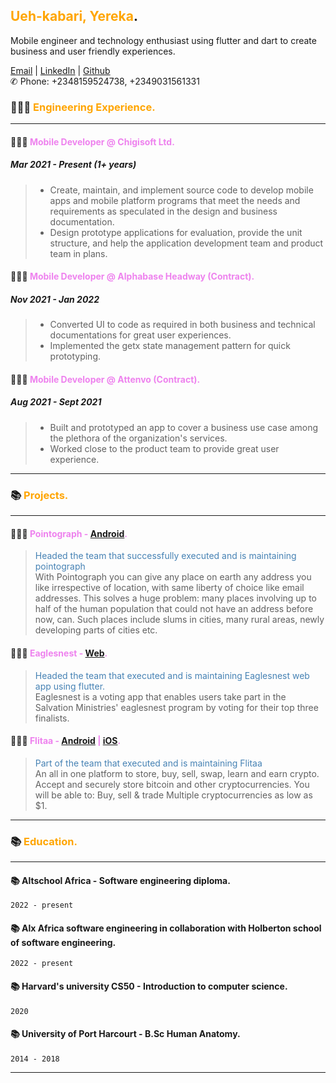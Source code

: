 ## <span style="color:orange">Ueh-kabari, Yereka</span>.

Mobile engineer and technology enthusiast using flutter and dart to create business and user friendly experiences.

[Email](mailto:yerekadonald@gmail.com) | [LinkedIn](https://www.linkedin.com/in/yereka-ueh-kabari-ab242b169/) | [Github](https://github.com/codeflames/)\
✆ Phone: +2348159524738, +2349031561331

### 👩🏼‍💻 <span style="color:orange">Engineering Experience. </span>
 ---

#### 👩🏼‍💻 <span style="color:violet">Mobile Developer @ Chigisoft Ltd. </span>
##### Mar 2021 - Present (1+ years)
 > - Create, maintain, and implement source code to develop mobile apps and mobile platform programs that meet the needs and requirements as speculated in the design and business documentation.
 > - Design prototype applications for evaluation, provide the unit structure, and help the application development team and product team in plans.
 
#### 👩🏼‍💻 <span style="color:violet">Mobile Developer @ Alphabase Headway (Contract). </span>
##### Nov 2021 - Jan 2022

> - Converted UI to code as required in both business and technical documentations for great user experiences.
> - Implemented the getx state management pattern for quick prototyping.

#### 👩🏼‍💻 <span style="color:violet">Mobile Developer @ Attenvo (Contract). </span>
##### Aug 2021 - Sept 2021
 > - Built and prototyped an app to cover a business use case among the plethora of the organization's services.
 > - Worked close to the product team to provide great user experience.
 
---
### 📚 <span style="color:orange">Projects.</span>
---
#### 👩🏼‍💻 <span style="color:violet">Pointograph - [Android](https://play.google.com/store/apps/details?id=app.pointograph.com). </span>
> <span style="color:SteelBlue"> Headed the team that successfully executed and is maintaining pointograph </span>\
> With Pointograph you can give any place on earth any address you like irrespective of location, with same liberty of choice like email addresses.
> This solves a huge problem: many places involving up to half of the human population that could not have an address before now, can.
> Such places include slums in cities, many rural areas, newly developing parts of cities etc.

#### 👩🏼‍💻 <span style="color:violet">Eaglesnest - [Web](https://app.eaglesnest.live). </span>
> <span style="color:SteelBlue"> Headed the team that executed and is maintaining Eaglesnest web app using flutter. </span>\
> Eaglesnest is a voting app that enables users take part in the Salvation Ministries' eaglesnest program by voting for their top three finalists.

#### 👩🏼‍💻 <span style="color:violet">Flitaa - [Android](https://play.google.com/store/apps/details?id=com.flitaa.app) | [iOS](https://apps.apple.com/ng/app/flitaa/id1566777501). </span>
> <span style="color:SteelBlue"> Part of the team that executed and is maintaining Flitaa </span>\
> An all in one platform to store, buy, sell, swap, learn and earn crypto. Accept and securely store bitcoin and other cryptocurrencies.
> You will be able to: Buy, sell & trade Multiple cryptocurrencies as low as $1.

---

### 📚 <span style="color:orange">Education.</span>
---
#### 📚 Altschool Africa - Software engineering diploma.
`2022 - present`

#### 📚 Alx Africa software engineering in collaboration with Holberton school of software engineering.
`2022 - present`

#### 📚 Harvard's university CS50 - Introduction to computer science.
`2020`

#### 📚 University of Port Harcourt - B.Sc Human Anatomy.
`2014 - 2018`

---



